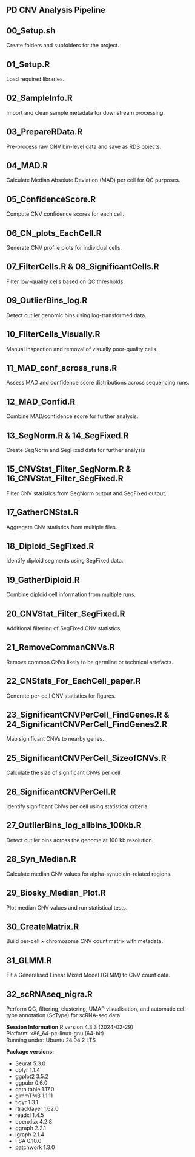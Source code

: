 ## PD CNV Analysis Pipeline

## 00_Setup.sh
Create folders and subfolders for the project.

## 01_Setup.R
Load required libraries.

## 02_SampleInfo.R
Import and clean sample metadata for downstream processing.

## 03_PrepareRData.R
Pre-process raw CNV bin-level data and save as RDS objects.

## 04_MAD.R
Calculate Median Absolute Deviation (MAD) per cell for QC purposes.

## 05_ConfidenceScore.R
Compute CNV confidence scores for each cell.

## 06_CN_plots_EachCell.R
Generate CNV profile plots for individual cells.

## 07_FilterCells.R &  08_SignificantCells.R
Filter low-quality cells based on QC thresholds.

## 09_OutlierBins_log.R
Detect outlier genomic bins using log-transformed data.

## 10_FilterCells_Visually.R
Manual inspection and removal of visually poor-quality cells.

## 11_MAD_conf_across_runs.R
Assess MAD and confidence score distributions across sequencing runs.

## 12_MAD_Confid.R
Combine MAD/confidence score for further analysis.

## 13_SegNorm.R & 14_SegFixed.R
Create SegNorm and SegFixed data for further analysis

## 15_CNVStat_Filter_SegNorm.R & 16_CNVStat_Filter_SegFixed.R
Filter CNV statistics from SegNorm output and SegFixed output.

## 17_GatherCNStat.R
Aggregate CNV statistics from multiple files.

## 18_Diploid_SegFixed.R
Identify diploid segments using SegFixed data.

## 19_GatherDiploid.R
Combine diploid cell information from multiple runs.

## 20_CNVStat_Filter_SegFixed.R
Additional filtering of SegFixed CNV statistics.

## 21_RemoveCommanCNVs.R
Remove common CNVs likely to be germline or technical artefacts.

## 22_CNStats_For_EachCell_paper.R
Generate per-cell CNV statistics for figures.

## 23_SignificantCNVPerCell_FindGenes.R & 24_SignificantCNVPerCell_FindGenes2.R
Map significant CNVs to nearby genes.

## 25_SignificantCNVPerCell_SizeofCNVs.R
Calculate the size of significant CNVs per cell.

## 26_SignificantCNVPerCell.R
Identify significant CNVs per cell using statistical criteria.

## 27_OutlierBins_log_allbins_100kb.R
Detect outlier bins across the genome at 100 kb resolution.

## 28_Syn_Median.R
Calculate median CNV values for alpha-synuclein–related regions.

## 29_Biosky_Median_Plot.R
Plot median CNV values and run statistical tests.

## 30_CreateMatrix.R
Build per-cell × chromosome CNV count matrix with metadata.

## 31_GLMM.R
Fit a Generalised Linear Mixed Model (GLMM) to CNV count data.

## 32_scRNAseq_nigra.R
Perform QC, filtering, clustering, UMAP visualisation, and automatic cell-type annotation (ScType) for scRNA-seq data.  

**Session Information**
R version 4.3.3 (2024-02-29)  
Platform: x86_64-pc-linux-gnu (64-bit)  
Running under: Ubuntu 24.04.2 LTS

**Package versions:**
- Seurat 5.3.0
- dplyr 1.1.4
- ggplot2 3.5.2
- ggpubr 0.6.0
- data.table 1.17.0
- glmmTMB 1.1.11
- tidyr 1.3.1
- rtracklayer 1.62.0
- readxl 1.4.5
- openxlsx 4.2.8
- ggraph 2.2.1
- igraph 2.1.4
- FSA 0.10.0
- patchwork 1.3.0


